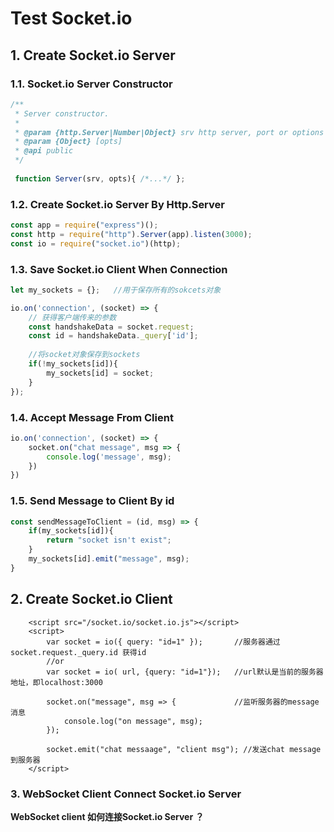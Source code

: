 # Test Socket.io

## 1. Create Socket.io Server


### 1.1. Socket.io Server Constructor

```javascript
/**
 * Server constructor.
 *
 * @param {http.Server|Number|Object} srv http server, port or options
 * @param {Object} [opts]
 * @api public
 */
     
 function Server(srv, opts){ /*...*/ };
```

### 1.2. Create Socket.io Server By Http.Server

```javascript
const app = require("express")();
const http = require("http").Server(app).listen(3000);
const io = require("socket.io")(http);
```

### 1.3. Save Socket.io Client When Connection

```javascript
let my_sockets = {};   //用于保存所有的sokcets对象

io.on('connection', (socket) => {
    // 获得客户端传来的参数
    const handshakeData = socket.request;
    const id = handshakeData._query['id'];
    
    //将socket对象保存到sockets
    if(!my_sockets[id]){
        my_sockets[id] = socket;
    }
});

```

### 1.4. Accept Message From Client

```javascript
io.on('connection', (socket) => {
    socket.on("chat message", msg => {
        console.log('message', msg);
    })
})
```

### 1.5. Send Message to Client By id

```javascript
const sendMessageToClient = (id, msg) => {
    if(my_sockets[id]){
        return "socket isn't exist";
    }
    my_sockets[id].emit("message", msg);   
}
```


## 2. Create Socket.io Client

```
    <script src="/socket.io/socket.io.js"></script>
    <script>
        var socket = io({ query: "id=1" });       //服务器通过 socket.request._query.id 获得id
        //or
        var socket = io( url, {query: "id=1"});   //url默认是当前的服务器地址，即localhost:3000
        
        socket.on("message", msg => {             //监听服务器的message消息
            console.log("on message", msg);
        });                                 
        
        socket.emit("chat messaage", "client msg"); //发送chat message 到服务器
    </script>
```


### 3. WebSocket Client Connect Socket.io Server

**WebSocket client 如何连接Socket.io Server ？**